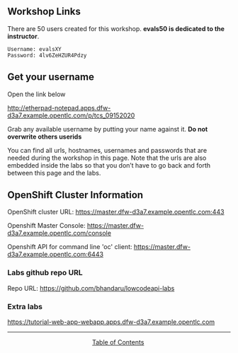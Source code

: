 ## Workshop Links

There are 50 users created for this workshop. **evals50 is dedicated to the instructor**.

```
Username: evalsXY
Password: 4lv6ZeHZUR4Pdzy
```

## Get your username  
Open the link below

http://etherpad-notepad.apps.dfw-d3a7.example.opentlc.com/p/tcs_09152020

Grab any available username by putting your name against it. **Do not overwrite others userids**


You can find all urls, hostnames, usernames and passwords that are needed during the workshop in this page. Note that the urls are also embedded inside the labs so that you don’t have to go back and forth between this page and the labs.  

## OpenShift Cluster Information

OpenShift cluster URL: https://master.dfw-d3a7.example.opentlc.com:443


Openshift Master Console: https://master.dfw-d3a7.example.opentlc.com/console


Openshift API for command line 'oc' client: https://master.dfw-d3a7.example.opentlc.com:6443

<!--- Download oc client from https://mirror.openshift.com/pub/openshift-v4/clients/ocp/4.4.8/openshift-client-linux-4.4.8.tar.gz -->

### Labs github repo URL

Repo URL: https://github.com/bhandaru/lowcodeapi-labs


### Extra labs

https://tutorial-web-app-webapp.apps.dfw-d3a7.example.opentlc.com

___
<p align="center">
  &nbsp;<a href="/README.md">Table of Contents</a> &nbsp;
</p>  

[1]: https://tutorial-web-app-webapp.apps.dfw-d3a7.example.opentlc.com
[2]: https://fuse-b9c0472d-e149-11ea-b6ca-0a580a010007.apps.dfw-d3a7.example.opentlc.com/
[3]: https://3scale-admin.apps.dfw-d3a7.example.opentlc.com/
